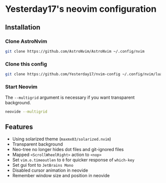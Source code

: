 # Yesterday17's neovim configuration

## Installation

### Clone AstroNvim

```bash
git clone https://github.com/AstroNvim/AstroNvim ~/.config/nvim
```

### Clone this config

```bash
git clone https://github.com/Yesterday17/nvim-config ~/.config/nvim/lua/user
```

### Start Neovim

The `--multigrid` argument is necessary if you want transparent background.

```bash
neovide --multigrid
```

## Features

- Using solarized theme (`maxmx03/solarized.nvim`)
- Transparent background
- Neo-tree no longer hides dot files and git-ignored files
- Mapped `<ScrollWheelRight>` action to `<nop>`
- Set `vim.o.timeoutlen` to `0` for quicker response of `which-key`
- Set gui font to `JetBrains Mono`
- Disabled cursor animation in neovide
- Remember window size and position in neovide
